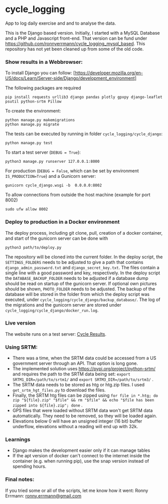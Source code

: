 # cycle_logging
App to log daily exercise and and to analyse the data.

This is the Django based version. Initially, I started with a MySQL Database and a PHP and Javascript front-end.
That version can be fund under https://github.com/ronnyerrmann/cycle_logging_mysql_based.
This repository has not yet been cleaned up from some of the old code.

### Show results in a Webbrowser:
To install Django you can follow: [https://developer.mozilla.org/en-US/docs/Learn/Server-side/Django/development_environment]

The following packages are required
```
pip install requests urllib3 django pandas plotly gpxpy django-leaflet psutil python-srtm Pillow
```

To create the environment:
```commandline
python manage.py makemigrations
python manage.py migrate
```

The tests can be executed by running in folder `cycle_logging/cycle_django`:
```commandline
python manage.py test
```

To start a test server (`DEBUG = True`):
```commandline
python3 manage.py runserver 127.0.0.1:8000
```

For production (`DEBUG = False`, which can be set by environment `IS_PRODUCTION=True`) and a Gunicorn server:
```commandline
gunicorn cycle_django.wsgi -b  0.0.0.0:8002
```

To allow connections from outside the host machine (example for port 8002)
```commandline
sudo ufw allow 8002
```
### Deploy to production in a Docker environment
The deploy process, including git clone, pull, creation of a docker container, and start of the gunicorn server can be done with
```commandline
python3 path/to/deploy.py
```
The repository will be cloned into the current folder. 
In the deploy script, the `SETTINGS_FOLDERS` needs to be adjusted to give a path that contains `django_admin_password.txt` and `django_secret_key.txt`.
The files contain a single line with a good password and key, respectively.
In the deploy script the `DATABASE_BACKUP_FOLDER` needs to be adjusted if a database dump should be read on startup of the gunicorn server.
If optional own pictures should be shown, `PHOTO_FOLDER` needs to be adjusted.
The backup of the database will be stored in the folder from which the deploy script was executed, under `cycle_logging/cycle_django/backup_database/`.
The log of the migrations and the gunicorn server are stored under `cycle_logging/cycle_django/docker_run.log`.

### Live version
The website runs on a test server: [Cycle Results](http://109.123.245.13:8314).

### Using SRTM:
* There was a time, when the SRTM data could be accessed from a US government server through an API. That option is long gone.
* The implemented solution uses https://pypi.org/project/python-srtm/ and requires the path to the SRTM data being set: `export SRTM1_DIR=/path/to/srtm1/` and `export SRTM3_DIR=/path/to/srtm3/` .
* The SRTM data needs to be stored as htg or htg.zip files. I used `get_srtm_hgt_files.py` to download the files.
* Finally, the SRTM htg files can be zipped using `for file in *.htg; do zip "${file}.zip" "$file" && rm "$file" && echo "$file has been zipped into ${file}.zip"; done` .
* GPS files that were loaded without SRTM data won't get SRTM data automatically. They need to be removed, so they will be loaded again.
* Elevations below 0 will have an unsigned integer (16 bit) buffer underflow, elevations without a reading will end up with 32k.

### Learnings
* Django makes the development easier only if it can manage tables
* If the apt version of docker can't connect to the internet inside the container (e.g. when running pip), use the snap version instead of spending hours.

### Final notes:
If you tried some or all of the scripts, let me know how it went: Ronny Errmann: ronny.errmann@gmail.com

